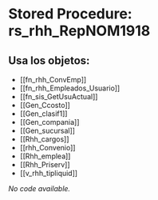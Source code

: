 # Stored Procedure: rs_rhh_RepNOM1918

## Usa los objetos:
- [[fn_rhh_ConvEmp]]
- [[fn_rhh_Empleados_Usuario]]
- [[fn_sis_GetUsuActual]]
- [[Gen_Ccosto]]
- [[Gen_clasif1]]
- [[Gen_compania]]
- [[Gen_sucursal]]
- [[Rhh_cargos]]
- [[rhh_Convenio]]
- [[Rhh_emplea]]
- [[Rhh_Priserv]]
- [[v_rhh_tipliquid]]

*No code available.*

